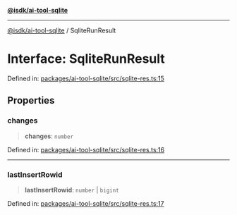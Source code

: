 [**@isdk/ai-tool-sqlite**](../README.md)

***

[@isdk/ai-tool-sqlite](../globals.md) / SqliteRunResult

# Interface: SqliteRunResult

Defined in: [packages/ai-tool-sqlite/src/sqlite-res.ts:15](https://github.com/isdk/ai-tool-sqlite.js/blob/1a6df3add9f4dbf09fb350e1dd51162b470b0f88/src/sqlite-res.ts#L15)

## Properties

### changes

> **changes**: `number`

Defined in: [packages/ai-tool-sqlite/src/sqlite-res.ts:16](https://github.com/isdk/ai-tool-sqlite.js/blob/1a6df3add9f4dbf09fb350e1dd51162b470b0f88/src/sqlite-res.ts#L16)

***

### lastInsertRowid

> **lastInsertRowid**: `number` \| `bigint`

Defined in: [packages/ai-tool-sqlite/src/sqlite-res.ts:17](https://github.com/isdk/ai-tool-sqlite.js/blob/1a6df3add9f4dbf09fb350e1dd51162b470b0f88/src/sqlite-res.ts#L17)
